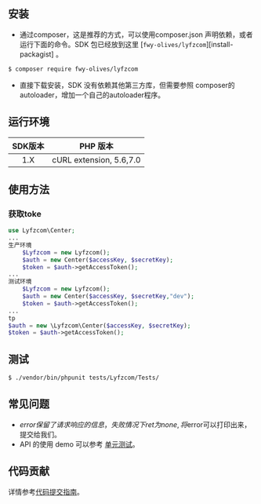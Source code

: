 
## 安装

* 通过composer，这是推荐的方式，可以使用composer.json 声明依赖，或者运行下面的命令。SDK 包已经放到这里 [`fwy-olives/lyfzcom`][install-packagist] 。
```bash
$ composer require fwy-olives/lyfzcom
```
* 直接下载安装，SDK 没有依赖其他第三方库，但需要参照 composer的autoloader，增加一个自己的autoloader程序。

## 运行环境

|  SDK版本 | PHP 版本 |
|:--------------------:|:---------------------------:|
|          1.X         |  cURL extension,   5.6,7.0 |

## 使用方法

### 获取toke
```php
use Lyfzcom\Center;
...
生产环境
    $Lyfzcom = new Lyfzcom();
    $auth = new Center($accessKey, $secretKey);
    $token = $auth->getAccessToken();
...
测试环境
    $Lyfzcom = new Lyfzcom();
    $auth = new Center($accessKey, $secretKey,"dev");
    $token = $auth->getAccessToken();
...
tp
$auth = new \Lyfzcom\Center($accessKey, $secretKey);
$token = $auth->getAccessToken();
```

## 测试

``` bash
$ ./vendor/bin/phpunit tests/Lyfzcom/Tests/
```

## 常见问题

- $error保留了请求响应的信息，失败情况下ret 为none, 将$error可以打印出来，提交给我们。
- API 的使用 demo 可以参考 [单元测试](https://github.com/lyfzcom/php-sdk/blob/master/tests)。

## 代码贡献

详情参考[代码提交指南](https://github.com/lyfzcom/php-sdk/blob/master/CONTRIBUTING.md)。
